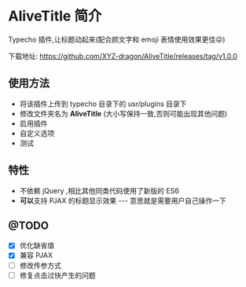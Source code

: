 # AliveTitle 简介

Typecho 插件,让标题动起来(配合颜文字和 emoji 表情使用效果更佳😜)

下载地址: https://github.com/XYZ-dragon/AliveTitle/releases/tag/v1.0.0

## 使用方法

- 将该插件上传到 typecho 目录下的 usr/plugins 目录下
- 修改文件夹名为 **AliveTitle** (大小写保持一致,否则可能出现其他问题)
- 启用插件
- 自定义选项
- 测试

## 特性

- 不依赖 jQuery ,相比其他同类代码使用了新版的 ES6
- **可以**支持 PJAX 的标题显示效果 --- 意思就是需要用户自己操作一下

## @TODO
- [x] 优化缺省值
- [x] 兼容 PJAX
- [ ] 修改传参方式
- [ ] 修复点击过快产生的问题
